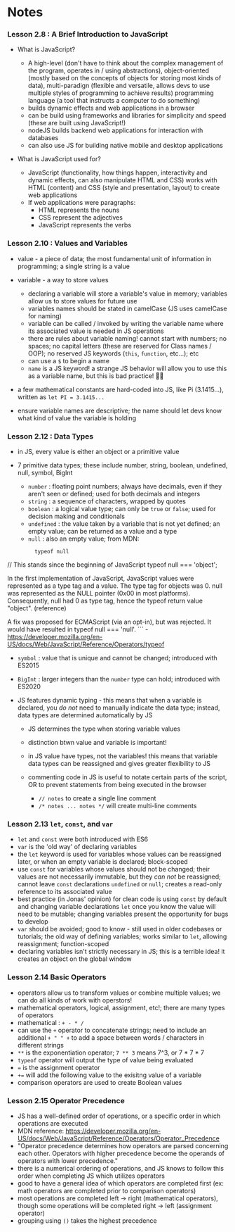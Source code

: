 # Notes

### Lesson 2.8 : A Brief Introduction to JavaScript

* What is JavaScript?
  * A high-level (don't have to think about the complex management of the program, operates in / using abstractions), object-oriented (mostly based on the concepts of objects for storing most kinds of data), multi-paradign (flexible and versatile, allows devs to use multiple styles of programming to achieve results) programming language (a tool that instructs a computer to do something)
  * builds dynamic effects and web applications in a browser
  * can be build using frameworks and libraries for simplicity and speed (these are built using JavaScript!)
  * nodeJS builds backend web applications for interaction with databases
  * can also use JS for building native mobile and desktop applications

* What is JavaScript used for?
  * JavaScript (functionality, how things happen, interactivity and dynamic effects, can also manipulate HTML and CSS) works with HTML (content) and CSS (style and presentation, layout) to create web applications
  * If web applications were paragraphs: 
    * HTML represents the nouns
    * CSS represent the adjectives
    * JavaScript represents the verbs 

### Lesson 2.10  : Values and Variables
* value - a piece of data; the most fundamental unit of information in programming; a single string is a value

* variable - a way to store values
  * declaring a variable will store a variable's value in memory; variables allow us to store values for future use
  * variables names should be stated in camelCase (JS uses camelCase for naming)
  * variable can be called / invoked by writing the variable name where its associated value is needed in JS operations
  * there are rules about variable naming! cannot start with numbers; no spaces; no capital letters (these are reserved for Class names / OOP); no reserved JS keywords (`this`, `function`, etc...); etc
  * can use a `$` to begin a name
  * `name` is a JS keyword! a strange JS behavior will allow you to use this as a variable name, but this is bad practice! 🙅‍♀️
* a few mathematical constants are hard-coded into JS, like Pi (3.1415...), written as `let PI = 3.1415...`
* ensure variable names are descriptive; the name should let devs know what kind of value the variable is holding

### Lesson 2.12 : Data Types
* in JS, every value is either an object or a primitive value

* 7 primitive data types; these include number, string, boolean, undefined, null, symbol, BigInt
  * `number` : floating point numbers; always have decimals, even if they aren't seen or defined; used for both decimals and integers
  * `string` : a sequence of characters, wrapped by quotes
  * `boolean` : a logical value type; can only be `true` or `false`; used for decision making and conditionals
  * `undefined` : the value taken by a variable that is not yet defined; an empty value; can be returned as a value and a type
  * `null` : also an empty value; from MDN: 
    ```
      typeof null

// This stands since the beginning of JavaScript
typeof null === 'object';

In the first implementation of JavaScript, JavaScript values were represented as a type tag and a value. The type tag for objects was 0. null was represented as the NULL pointer (0x00 in most platforms). Consequently, null had 0 as type tag, hence the typeof return value "object". (reference)

A fix was proposed for ECMAScript (via an opt-in), but was rejected. It would have resulted in typeof null === 'null'.
    ```
    - https://developer.mozilla.org/en-US/docs/Web/JavaScript/Reference/Operators/typeof
  * `symbol` : value that is unique and cannot be changed; introduced with ES2015
  * `BigInt` : larger integers than the `number` type can hold; introduced with ES2020

* JS features dynamic typing - this means that when a variable is declared, you *do not* need to manually indicate the data type; instead, data types are determined automatically by JS
  * JS determines the type when storing variable values
  * distinction btwn value and variable is important!
  * in JS value have types, not the variables! this means that variable data types can be reassigned and gives greater flexibility to JS

  * commenting code in JS is useful to notate certain parts of the script, OR to prevent statements from being executed in the browser
    * `// notes` to create a single line comment
    * `/* notes ... notes */` will create multi-line comments 

### Lesson 2.13 `let`, `const`, and `var`
* `let` and `const` were both introduced with ES6
* `var` is the 'old way' of declaring variables
* the `let` keyword is used for variables whose values can be reassigned later, or when an empty variable is declared; block-scoped
* use `const` for variables whose values should not be changed; their values are not necessarily immutable, but they *can not* be reassigned; cannot leave `const` declarations `undefined` or `null`; creates a read-only reference to its associated value
* best practice (in Jonas' opinion) for clean code is using `const` by default and changing variable declarations `let` once you know the value will need to be mutable; changing variables present the opportunity for bugs to develop
* `var` should be avoided; good to know - still used in older codebases or tutorials; the old way of defining variables; works similar to `let`, allowing reassignment; function-scoped
* declaring variables isn't strictly necessary in JS; this is a terrible idea! it creates an object on the global window

### Lesson 2.14 Basic Operators
* operators allow us to transform values or combine multiple values; we can do all kinds of work with operstors!
* mathematical operators, logical, assignment, etc!; there are many types of operators
* mathematical : `+ - * /`
* can use the `+` operator to concatenate strings; need to include an additional `+ " " +` to add a space between words / characters in different strings
* `**` is the exponentiation operator; `7 ** 3` means 7^3, or 7 * 7 * 7
* `typeof` operator will output the type of value being evaluated
* `=` is the assignment operator
* `+=` will add the following value to the exisitng value of a variable
* comparison operators are used to create Boolean values

### Lesson 2.15 Operator Precedence
* JS has a well-defined order of operations, or a specific order in which operations are executed
* MDN reference: https://developer.mozilla.org/en-US/docs/Web/JavaScript/Reference/Operators/Operator_Precedence
* "Operator precedence determines how operators are parsed concerning each other. Operators with higher precedence become the operands of operators with lower precedence."
* there is a numerical ordering of operations, and JS knows to follow this order when completing JS which utilizes operators
* good to have a general idea of which operators are completed first (ex: math operators are completed prior to comparison operators)
* most operations are completed left -> right (mathematical operators), though some operations will be completed right -> left (assignment operator)
* grouping using `()` takes the highest precedence
